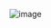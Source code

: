 ![image](https://user-images.githubusercontent.com/73113772/177144551-031ab3ad-3dea-455b-bf41-18355014cc07.png)
